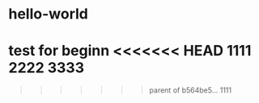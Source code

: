 # hello-world
test for beginn
<<<<<<< HEAD
1111
2222
3333
=======
>>>>>>> parent of b564be5... 1111
